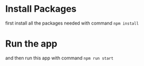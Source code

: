 # Install Packages
first install all the packages needed with command
`npm install`
# Run the app
and then run this app with command 
`npm run start`

